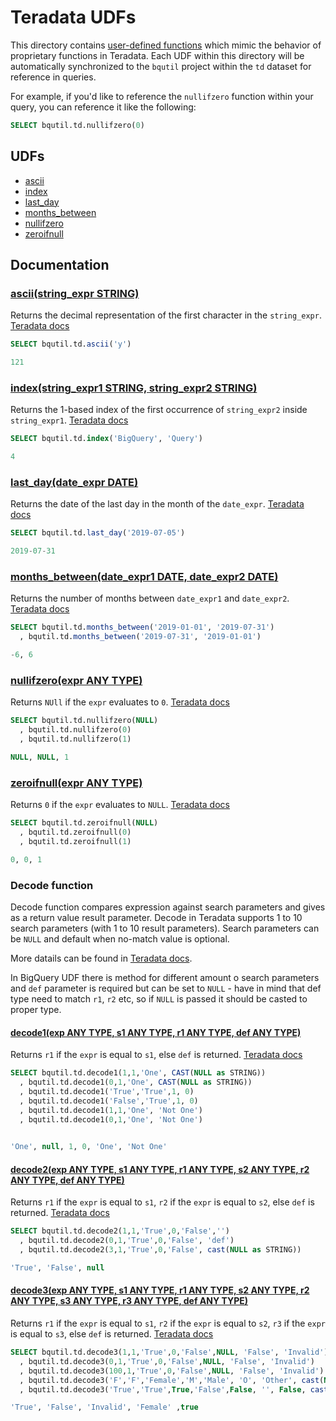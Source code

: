 # Teradata UDFs

This directory contains [user-defined functions](https://cloud.google.com/bigquery/docs/reference/standard-sql/user-defined-functions)
which mimic the behavior of proprietary functions in Teradata. Each UDF within this
directory will be automatically synchronized to the `bqutil` project within the
`td` dataset for reference in queries.

For example, if you'd like to reference the `nullifzero` function within your query,
you can reference it like the following:
```sql
SELECT bqutil.td.nullifzero(0)
```

## UDFs

* [ascii](#asciistring_expr-string)
* [index](#indexstring_expr1-string-string_expr2-string)
* [last_day](#last_daydate_expr-date)
* [months_between](#months_betweendate_expr1-date-date_expr2-date)
* [nullifzero](#nullifzeroexpr-any-type)
* [zeroifnull](#zeroifnullexpr-any-type)

## Documentation

### [ascii(string_expr STRING)](ascii.sql)
Returns the decimal representation of the first character in the `string_expr`. [Teradata docs](https://docs.teradata.com/reader/1DcoER_KpnGTfgPinRAFUw/qSvGNudIWmkd0nY_HkZ8~w)
```sql
SELECT bqutil.td.ascii('y')

121
```


### [index(string_expr1 STRING, string_expr2 STRING)](index.sql)
Returns the 1-based index of the first occurrence of `string_expr2` inside `string_expr1`. [Teradata docs](https://docs.teradata.com/reader/1DcoER_KpnGTfgPinRAFUw/lYkmnMUSl7umkauHRSSITQ)
```sql
SELECT bqutil.td.index('BigQuery', 'Query')

4
```


### [last_day(date_expr DATE)](last_day.sql)
Returns the date of the last day in the month of the `date_expr`. [Teradata docs](https://docs.teradata.com/reader/1DcoER_KpnGTfgPinRAFUw/UYSHIofb6DaOFRBng8e3mQ)
```sql
SELECT bqutil.td.last_day('2019-07-05')

2019-07-31
```


### [months_between(date_expr1 DATE, date_expr2 DATE)](months_between.sql)
Returns the number of months between `date_expr1` and `date_expr2`. [Teradata docs](https://docs.teradata.com/reader/1DcoER_KpnGTfgPinRAFUw/ZrhSoO_oe_0dW9lkeueH1Q)
```sql
SELECT bqutil.td.months_between('2019-01-01', '2019-07-31')
  , bqutil.td.months_between('2019-07-31', '2019-01-01')

-6, 6
```


### [nullifzero(expr ANY TYPE)](nullifzero.sql)
Returns `NUll` if the `expr` evaluates to `0`. [Teradata docs](https://docs.teradata.com/reader/1DcoER_KpnGTfgPinRAFUw/WydeQxu0SJWrkTyxvekB7g)
```sql
SELECT bqutil.td.nullifzero(NULL)
  , bqutil.td.nullifzero(0)
  , bqutil.td.nullifzero(1)

NULL, NULL, 1
```


### [zeroifnull(expr ANY TYPE)](zeroifnull.sql)
Returns `0` if the `expr` evaluates to `NULL`. [Teradata docs](https://docs.teradata.com/reader/1DcoER_KpnGTfgPinRAFUw/4e57e7Mq4VCe5YtLMKoY4g)
```sql
SELECT bqutil.td.zeroifnull(NULL)
  , bqutil.td.zeroifnull(0)
  , bqutil.td.zeroifnull(1)

0, 0, 1
```

### Decode function
Decode function compares expression against search parameters and gives as a return value result parameter.
Decode in Teradata supports 1 to 10 search parameters (with 1 to 10 result parameters). Search parameters can be `NULL` and default when no-match value is optional. 

More datails can be found in [Teradata docs](https://docs.teradata.com/reader/kmuOwjp1zEYg98JsB8fu_A/8Jial4oyTcTU94YzVNRWIQ).


In BigQuery UDF there is method for different amount o search parameters and `def` parameter is required but can be set to `NULL` - have in mind that def type need to match `r1`, `r2` etc, so if `NULL` is passed it should be casted to proper type.

#### [decode1(exp  ANY TYPE, s1  ANY TYPE, r1  ANY TYPE, def  ANY TYPE)](decode1.sql)
Returns `r1` if the `expr` is equal to `s1`, else `def` is returned. [Teradata docs](https://docs.teradata.com/reader/kmuOwjp1zEYg98JsB8fu_A/8Jial4oyTcTU94YzVNRWIQ)
```sql
SELECT bqutil.td.decode1(1,1,'One', CAST(NULL as STRING))
  , bqutil.td.decode1(0,1,'One', CAST(NULL as STRING))
  , bqutil.td.decode1('True','True',1, 0)
  , bqutil.td.decode1('False','True',1, 0)
  , bqutil.td.decode1(1,1,'One', 'Not One')
  , bqutil.td.decode1(0,1,'One', 'Not One')

	
'One', null, 1, 0, 'One', 'Not One'
```

#### [decode2(exp  ANY TYPE, s1  ANY TYPE, r1  ANY TYPE, s2  ANY TYPE, r2  ANY TYPE, def  ANY TYPE)](decode2.sql)
Returns `r1` if the `expr` is equal to `s1`, `r2` if the `expr` is equal to `s2`, else `def` is returned.  [Teradata docs](https://docs.teradata.com/reader/kmuOwjp1zEYg98JsB8fu_A/8Jial4oyTcTU94YzVNRWIQ)
```sql
SELECT bqutil.td.decode2(1,1,'True',0,'False','')
  , bqutil.td.decode2(0,1,'True',0,'False', 'def')
  , bqutil.td.decode2(3,1,'True',0,'False', cast(NULL as STRING))

'True', 'False', null
```

#### [decode3(exp  ANY TYPE, s1  ANY TYPE, r1  ANY TYPE, s2  ANY TYPE, r2  ANY TYPE, s3  ANY TYPE, r3  ANY TYPE, def  ANY TYPE)](decode3.sql)
Returns `r1` if the `expr` is equal to `s1`, `r2` if the `expr` is equal to `s2`, `r3` if the `expr` is equal to `s3`, else `def` is returned. [Teradata docs](https://docs.teradata.com/reader/kmuOwjp1zEYg98JsB8fu_A/8Jial4oyTcTU94YzVNRWIQ)
```sql
SELECT bqutil.td.decode3(1,1,'True',0,'False',NULL, 'False', 'Invalid')
  , bqutil.td.decode3(0,1,'True',0,'False',NULL, 'False', 'Invalid')
  , bqutil.td.decode3(100,1,'True',0,'False',NULL, 'False', 'Invalid')
  , bqutil.td.decode3('F','F','Female','M','Male', 'O', 'Other', cast(NULL as STRING))
  , bqutil.td.decode3('True','True',True,'False',False, '', False, cast(NULL as boolean))

'True', 'False', 'Invalid', 'Female' ,true
```